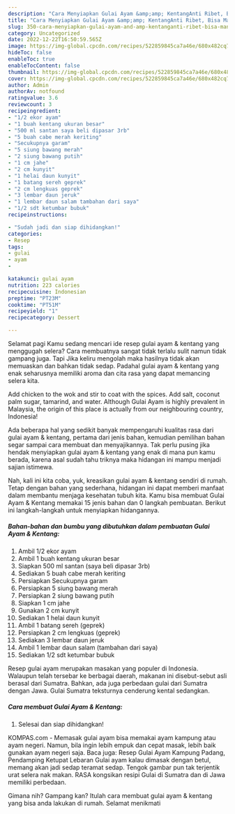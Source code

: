 ```yaml
---
description: "Cara Menyiapkan Gulai Ayam &amp;amp; KentangAnti Ribet, Bisa Manjain Lidah"
title: "Cara Menyiapkan Gulai Ayam &amp;amp; KentangAnti Ribet, Bisa Manjain Lidah"
slug: 350-cara-menyiapkan-gulai-ayam-and-amp-kentanganti-ribet-bisa-manjain-lidah
category: Uncategorized
date: 2022-12-22T16:50:59.565Z
image: https://img-global.cpcdn.com/recipes/522859845ca7a46e/680x482cq70/gulai-ayam-kentang-foto-resep-utama.jpg
hideToc: false
enableToc: true
enableTocContent: false
thumbnail: https://img-global.cpcdn.com/recipes/522859845ca7a46e/680x482cq70/gulai-ayam-kentang-foto-resep-utama.jpg
cover: https://img-global.cpcdn.com/recipes/522859845ca7a46e/680x482cq70/gulai-ayam-kentang-foto-resep-utama.jpg
author: Admin
authorAv: notfound
ratingvalue: 3.6
reviewcount: 3
recipeingredient:
- "1/2 ekor ayam"
- "1 buah kentang ukuran besar"
- "500 ml santan saya beli dipasar 3rb"
- "5 buah cabe merah keriting"
- "Secukupnya garam"
- "5 siung bawang merah"
- "2 siung bawang putih"
- "1 cm jahe"
- "2 cm kunyit"
- "1 helai daun kunyit"
- "1 batang sereh geprek"
- "2 cm lengkuas geprek"
- "3 lembar daun jeruk"
- "1 lembar daun salam tambahan dari saya"
- "1/2 sdt ketumbar bubuk"
recipeinstructions:

- "Sudah jadi dan siap dihidangkan!"
categories:
- Resep
tags:
- gulai
- ayam
- 

katakunci: gulai ayam  
nutrition: 223 calories
recipecuisine: Indonesian
preptime: "PT23M"
cooktime: "PT51M"
recipeyield: "1"
recipecategory: Dessert

---
```



Selamat pagi Kamu sedang mencari ide resep gulai ayam &amp; kentang yang menggugah selera? Cara membuatnya sangat tidak terlalu sulit namun tidak gampang juga. Tapi Jika keliru mengolah maka hasilnya tidak akan memuaskan dan bahkan tidak sedap. Padahal gulai ayam &amp; kentang yang enak seharusnya memiliki aroma dan cita rasa yang dapat memancing selera kita.


Add chicken to the wok and stir to coat with the spices. Add salt, coconut palm sugar, tamarind, and water. Although Gulai Ayam is highly prevalent in Malaysia, the origin of this place is actually from our neighbouring country, Indonesia!

Ada beberapa hal yang sedikit banyak mempengaruhi kualitas rasa dari gulai ayam &amp; kentang, pertama dari jenis bahan, kemudian pemilihan bahan segar sampai cara membuat dan menyajikannya. Tak perlu pusing jika hendak menyiapkan gulai ayam &amp; kentang yang enak di mana pun kamu berada, karena asal sudah tahu triknya maka hidangan ini mampu menjadi sajian istimewa.


Nah, kali ini kita coba, yuk, kreasikan gulai ayam &amp; kentang sendiri di rumah. Tetap dengan bahan yang sederhana, hidangan ini dapat memberi manfaat dalam membantu menjaga kesehatan tubuh kita. Kamu bisa membuat Gulai Ayam &amp; Kentang memakai 15 jenis bahan dan 0 langkah pembuatan. Berikut ini langkah-langkah untuk menyiapkan hidangannya.

<!--inarticleads1-->

##### Bahan-bahan dan bumbu yang dibutuhkan dalam pembuatan Gulai Ayam &amp; Kentang:

1. Ambil 1/2 ekor ayam
1. Ambil 1 buah kentang ukuran besar
1. Siapkan 500 ml santan (saya beli dipasar 3rb)
1. Sediakan 5 buah cabe merah keriting
1. Persiapkan Secukupnya garam
1. Persiapkan 5 siung bawang merah
1. Persiapkan 2 siung bawang putih
1. Siapkan 1 cm jahe
1. Gunakan 2 cm kunyit
1. Sediakan 1 helai daun kunyit
1. Ambil 1 batang sereh (geprek)
1. Persiapkan 2 cm lengkuas (geprek)
1. Sediakan 3 lembar daun jeruk
1. Ambil 1 lembar daun salam (tambahan dari saya)
1. Sediakan 1/2 sdt ketumbar bubuk


Resep gulai ayam merupakan masakan yang populer di Indonesia. Walaupun telah tersebar ke berbagai daerah, makanan ini disebut-sebut asli berasal dari Sumatra. Bahkan, ada juga perbedaan gulai dari Sumatra dengan Jawa. Gulai Sumatra teksturnya cenderung kental sedangkan. 

<!--inarticleads2-->

##### Cara membuat Gulai Ayam &amp; Kentang:


1. Selesai dan siap dihidangkan!

KOMPAS.com - Memasak gulai ayam bisa memakai ayam kampung atau ayam negeri. Namun, bila ingin lebih empuk dan cepat masak, lebih baik gunakan ayam negeri saja. Baca juga: Resep Gulai Ayam Kampung Padang, Pendamping Ketupat Lebaran Gulai ayam kalau dimasak dengan betul, memang akan jadi sedap teramat sedap. Tengok gambar pun tak terjentik urat selera nak makan. RASA kongsikan resipi Gulai di Sumatra dan di Jawa memiliki perbedaan. 

Gimana nih? Gampang kan? Itulah cara membuat gulai ayam &amp; kentang yang bisa anda lakukan di rumah. Selamat menikmati

